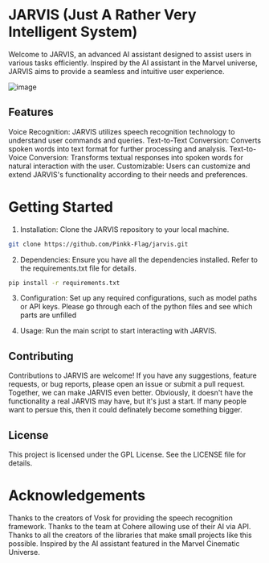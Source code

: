 # JARVIS (Just A Rather Very Intelligent System)
Welcome to JARVIS, an advanced AI assistant designed to assist users in various tasks efficiently. Inspired by the AI assistant in the Marvel universe, JARVIS aims to provide a seamless and intuitive user experience.

![image](https://github.com/Pinkk-Flag/JARVIS/assets/91942071/9fb1f1db-8226-43ae-b2d2-d17e3a5a7b53)



## Features
Voice Recognition: JARVIS utilizes speech recognition technology to understand user commands and queries.
Text-to-Text Conversion: Converts spoken words into text format for further processing and analysis.
Text-to-Voice Conversion: Transforms textual responses into spoken words for natural interaction with the user.
Customizable: Users can customize and extend JARVIS's functionality according to their needs and preferences.

# Getting Started

1. Installation: Clone the JARVIS repository to your local machine.
``` bash
git clone https://github.com/Pinkk-Flag/jarvis.git
```
2. Dependencies: Ensure you have all the dependencies installed. Refer to the requirements.txt file for details.
``` bash
pip install -r requirements.txt
```

3. Configuration: Set up any required configurations, such as model paths or API keys. Please go through each of the python files and see which parts are unfilled

4. Usage: Run the main script to start interacting with JARVIS.

## Contributing
Contributions to JARVIS are welcome! If you have any suggestions, feature requests, or bug reports, please open an issue or submit a pull request. Together, we can make JARVIS even better. Obviously, it doesn't have the functionality a real JARVIS may have, but it's just a start. If many people want to persue this, then it could definately become something bigger.

## License
This project is licensed under the GPL License. See the LICENSE file for details.

# Acknowledgements
Thanks to the creators of Vosk for providing the speech recognition framework.
Thanks to the team at Cohere allowing use of their AI via API.
Thanks to all the creators of the libraries that make small projects like this possible.
Inspired by the AI assistant featured in the Marvel Cinematic Universe.
